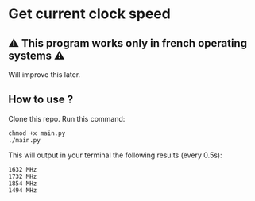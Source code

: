 # Get current clock speed
## :warning: This program works only in french operating systems :warning:

Will improve this later. 

## How to use ?

Clone this repo. 
Run this command:
```
chmod +x main.py
./main.py
```

This will output in your terminal the following results (every 0.5s):
```
1632 MHz
1732 MHz
1854 MHz
1494 MHz
```